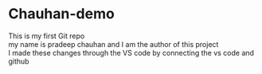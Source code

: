 # Chauhan-demo
This is my first Git repo 
<br>
my name is pradeep chauhan and I am the author of this project 
<br>
I made these changes through the VS code by connecting the vs code and github  